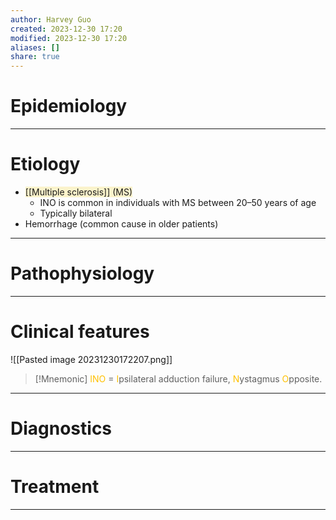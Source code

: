 ```yaml
---
author: Harvey Guo
created: 2023-12-30 17:20
modified: 2023-12-30 17:20
aliases: []
share: true
---
```

# Epidemiology


---
# Etiology
- <span style="background:rgba(240, 200, 0, 0.2)">[[Multiple sclerosis]] (MS)</span>
	- INO is common in individuals with MS between 20–50 years of age
	- Typically bilateral
- Hemorrhage (common cause in older patients)

---
# Pathophysiology


---
# Clinical features
![[Pasted image 20231230172207.png]]
>[!Mnemonic] 
><font color="#ffc000">INO</font> = <font color="#ffc000">I</font>psilateral adduction failure, <font color="#ffc000">N</font>ystagmus <font color="#ffc000">O</font>pposite.

---
# Diagnostics


---
# Treatment


---
